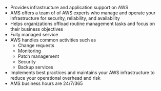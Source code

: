 - Provides infrastructure and application support on AWS
- AMS offers a team of of AWS experts who manage and operate your infrastructure for security, reliability, and availability
- Helps organizations offload routine management tasks and focus on their business objectives
- Fully managed service
- AWS handles common activities such as
	- Change requests
	- Monitoring
	- Patch management
	- Security
	- Backup services
- Implements best practices and maintains your AWS infrastructure to reduce your operational overhead and risk
- AMS business hours are 24/7/365